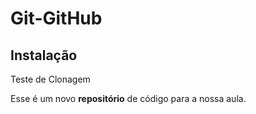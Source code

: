 # Git-GitHub

## Instalação

Teste de Clonagem

Esse é um novo **repositório** de código para a nossa aula.